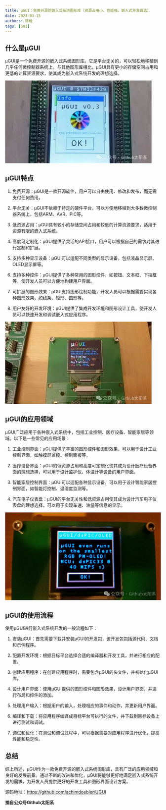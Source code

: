 ```yaml
---
title: µGUI：免费开源的嵌入式系统图形库（资源占用小、性能强，嵌入式开发首选）
date: 2024-03-15
authors: 转载
tags: [GUI]
---
```


<!-- truncate -->


## 什么是µGUI

µGUI是一个免费开源的嵌入式系统图形库。它是平台无关的，可以轻松地移植到几乎任何微控制器系统上。与其他图形库相比，µGUI具有更小的存储空间占用和更低的计算资源要求，使其成为嵌入式系统开发的理想选择。

![](../static/img/blog/24031504.jpg)

## µGUI特点

1. 免费开源：µGUI是一款开源软件，用户可以自由使用、修改和发布，而无需支付任何费用。

2. 平台无关：µGUI不依赖于特定的硬件平台，可以方便地移植到大多数微控制器系统上，包括ARM、AVR、PIC等。

3. 低资源占用：µGUI具有较小的存储空间占用和较低的计算资源要求，适用于资源有限的嵌入式系统。

4. 高度可定制化：µGUI提供了灵活的API接口，用户可以根据自己的需求对其进行定制和扩展。

5. 支持多种显示设备：µGUI可以适配不同类型的显示设备，包括液晶显示屏、OLED显示屏等。

6. 支持多种控件：µGUI提供了多种常用的图形控件，如按钮、文本框、下拉框等，使开发人员可以方便地构建用户界面。

7. 可扩展的图形效果：µGUI支持图形绘制功能，开发人员可以根据需要实现各种图形效果，如线条、矩形、圆形等。

8. 用户友好的开发环境：µGUI提供了集成开发环境和图形设计工具，使开发人员可以快速开发和调试嵌入式应用程序。

![](../static/img/blog/24031505.jpg)

## µGUI的应用领域

µGUI广泛应用于各种嵌入式系统中，包括工业控制、医疗设备、智能家居等领域。以下是一些常见的应用场景：

1. 工业控制界面：µGUI提供了丰富的图形控件和图形效果，可以用于设计工业控制界面，如触摸屏监控、控制面板等。

2. 医疗设备界面：µGUI的低资源占用和高度可定制化使其成为设计医疗设备界面的理想选择，可以用于设计监护仪、体温计等设备的用户界面。

3. 智能家居控制界面：µGUI可以适配各种显示设备，可以用于设计智能家居控制界面，如智能灯控制、温湿度监测等。

4. 汽车电子仪表盘：µGUI的平台无关性和低资源占用使其成为设计汽车电子仪表盘的理想选择，可以用于实现车速、油量等信息的显示。

![](../static/img/blog/24031506.jpg)

## µGUI的使用流程

使用µGUI进行嵌入式系统开发的一般流程如下：

1. 安装µGUI：首先需要下载并安装µGUI的开发包，该开发包包括源代码、文档和示例程序。

2. 配置开发环境：根据目标平台选择合适的编译器和开发工具，并进行相应的配置。

3. 创建应用程序：在创建应用程序时，需要包含µGUI的头文件，并初始化µGUI库。

4. 设计用户界面：使用µGUI提供的图形控件和图形效果，设计用户界面，并进行布局和控件的添加。

5. 处理用户输入：根据用户的输入，处理相应的事件和动作，并更新用户界面。

6. 编译和下载：将应用程序编译成目标平台可执行的文件，并下载到目标设备上进行测试和调试。

7. 调试和优化：在测试和调试过程中，可以根据需要对应用程序进行优化，提高性能和稳定性。

## 总结

综上所述，µGUI作为一款免费开源的嵌入式系统图形库，具有广泛的应用领域和良好的发展前景。通过不断的改进和优化，µGUI将能够更好地满足嵌入式系统开发的需求，为开发人员提供更好的开发工具和图形界面设计方案。

源码地址：https://github.com/achimdoebler/UGUI

**摘自公众号Github太阳系**